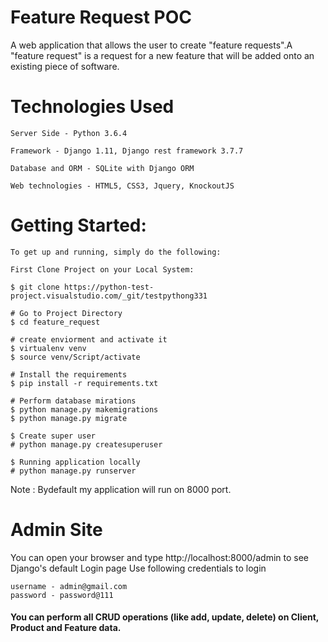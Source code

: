 # Feature Request POC

A web application that allows the user to create "feature requests".A "feature request" is a request for a new feature that will be added onto an existing piece of software.

# Technologies Used
```
Server Side - Python 3.6.4

Framework - Django 1.11, Django rest framework 3.7.7

Database and ORM - SQLite with Django ORM

Web technologies - HTML5, CSS3, Jquery, KnockoutJS

```


# Getting Started:
```
To get up and running, simply do the following:

First Clone Project on your Local System:

$ git clone https://python-test-project.visualstudio.com/_git/testpythong331

# Go to Project Directory
$ cd feature_request

# create enviorment and activate it
$ virtualenv venv
$ source venv/Script/activate
 
# Install the requirements
$ pip install -r requirements.txt

# Perform database mirations
$ python manage.py makemigrations
$ python manage.py migrate

$ Create super user
# python manage.py createsuperuser

$ Running application locally
# python manage.py runserver
```

Note : Bydefault my application will run on 8000 port.



# Admin Site

You can open your browser and type http://localhost:8000/admin to see Django's default Login page
Use following credentials to login
```
username - admin@gmail.com
password - password@111
```

#### You can perform all CRUD operations (like add, update, delete) on Client, Product and Feature data.
